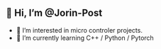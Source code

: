 ## 👋 Hi, I’m @Jorin-Post
- 👀 I’m interested in micro controler projects.
- 🌱 I’m currently learning C++ / Python / Pytorch
